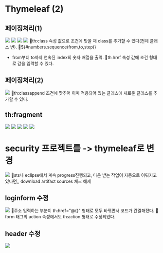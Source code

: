 # Thymeleaf (2)
## 페이징처리(1)
![](../image/Pasted%20image%2020240430090258.png)
![](../image/Pasted%20image%2020240430091055.png)
![](../image/Pasted%20image%2020240430093426.png)
![](../image/Pasted%20image%2020240430093729.png)
📌th:class 속성 값으로 조건에 맞을 때 class를 추가할 수 있다(전체 클래스 변).
📌${#numbers.sequence(from,to,step)}
- from부터 to까지 연속된 index의 숫자 배열을 출력.
📌th:href 속성 값에 조건 형태로 값을 입력할 수 있다.


## 페이징처리(2)
![](../image/Pasted%20image%2020240430100547.png)
📌th:classappend 조건에 맞추어 이미 적용되어 있는 클래스에 새로운 클래스를 추가할 수 있다.


## th:fragment
![](../image/Pasted%20image%2020240430102126.png)
![](../image/Pasted%20image%2020240430102632.png)
![](../image/Pasted%20image%2020240430103546.png)
![](../image/Pasted%20image%2020240430103753.png)
![](../image/Pasted%20image%2020240430104315.png)




# security 프로젝트를 -> thymeleaf로 변경
![](../image/Pasted%20image%2020240430110248.png)
📌sts나 eclipse에서 계속 progress진행되고, 다운 받는 작업이 자동으로 이뤄지고 있다면,, download artifact sources 체크 해제

## loginform 수정
![](../image/Pasted%20image%2020240430112923.png)
📌주소 입력하는 부분이 th:href="@{}" 형태로 모두 바뀌면서 코드가 간결해졌다.
📌form 태그의 action 속성에서도 th:action 형태로 수정되었다.

## header 수정
![](../image/Pasted%20image%2020240430121207.png)
